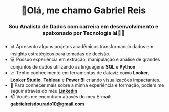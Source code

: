 <h1 align="center"> 👋Olá, me chamo Gabriel Reis</h1>
<h3 align="center"> Sou Analista de Dados com carreira em desenvolvimento e apaixonado por Tecnologia 📊👨‍💻 </h3>

- 📊 Apresento alguns projetos acadêmicos transformando dados em insights estratégicos para tomadas de decisão.
- 💻 Possuo experiência em extração, manipulação e análise de grandes conjuntos de dados utilizando as linguagens **SQL** e **Python**.
- 📈 Tenho conhecimento em ferramentas de dataviz como **Looker**, **Looker Studio**, **Tableau** e **Power BI** criando visualizações impactantes.
- 📄 Para conhecer mais sobre a minha experiência e formação, podem me seguir através do meu **[Linkedin](https://www.linkedin.com/in/gabrielreisdourado/)**
- 📫 Vocês me encontram através do meu E-mail: **gabrielreisdourado10@gmail.com**

<!---
GabrielR10/GabrielR10 is a ✨ special ✨ repository because its `README.md` (this file) appears on your GitHub profile.
You can click the Preview link to take a look at your changes.
--->









